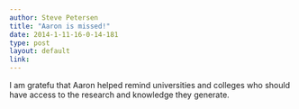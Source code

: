 ```yaml
---
author: Steve Petersen
title: "Aaron is missed!"
date: 2014-1-11-16-0-14-181
type: post
layout: default
link: 
---
```

I am gratefu that Aaron helped remind universities and colleges who should have access to the research and knowledge they generate.